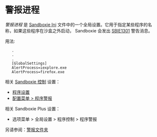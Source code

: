 # 警报进程

_警报进程_ 是 [Sandboxie Ini](SandboxieIni.md) 文件中的一个全局设置。它用于指定某些程序的名称，如果这些程序在沙盒之外启动， Sandboxie 会发出 [SBIE1301](SBIE1301.md) 警告消息。

用法:
```
   .
   .
   .
   [GlobalSettings]
   AlertProcess=iexplore.exe
   AlertProcess=firefox.exe
```

相关 [Sandboxie 控制](SandboxieControl.md) 设置：  
* [程序设置](ProgramSettings.md)  
* [配置菜单 > 程序警报](ConfigureMenu.md#program-alerts)

相关 Sandboxie Plus 设置：  
* 选项菜单 > 全局设置 > 程序控制 > 程序警报

另请参阅：[警报文件夹](AlertFolder.md)